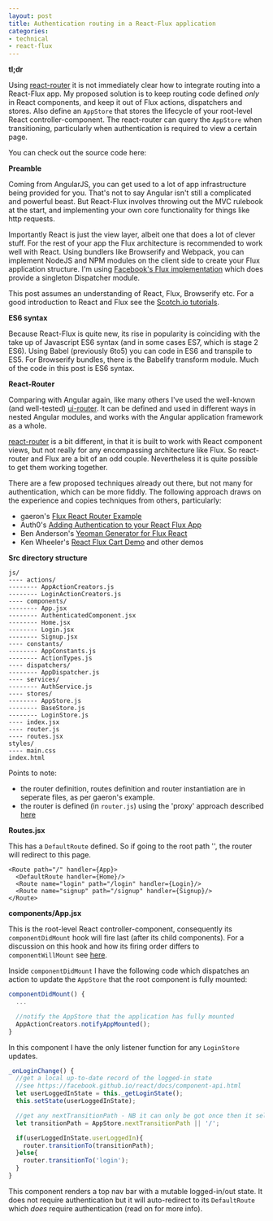 ```yaml
---
layout: post
title: Authentication routing in a React-Flux application
categories:
- technical
- react-flux
---
```


**tl;dr**

Using [react-router](https://github.com/rackt/react-router) it is not immediately clear how to integrate routing into a React-Flux app. My proposed solution is to keep routing code defined *only* in React components, and keep it out of Flux actions, dispatchers and stores. Also define an `AppStore` that stores the lifecycle of your root-level React controller-component. The react-router can query the `AppStore` when transitioning, particularly when authentication is required to view a certain page.

You can check out the source code here:

**Preamble**

Coming from AngularJS, you can get used to a lot of app infrastructure being provided for you. That's not to say Angular isn't still a complicated and powerful beast. But React-Flux involves throwing out the MVC rulebook at the start, and implementing your own core functionality for things like http requests.

Importantly React is just the view layer, albeit one that does a lot of clever stuff. For the rest of your app the Flux architecture is recommended to work well with React. Using bundlers like Browserify and Webpack, you can implement NodeJS and NPM modules on the client side to create your Flux application structure. I'm using [Facebook's Flux implementation](https://facebook.github.io/flux/docs/overview.html#content) which does provide a singleton Dispatcher module.

This post assumes an understanding of React, Flux, Browserify etc. For a good introduction to React and Flux see the [Scotch.io tutorials](https://scotch.io/tutorials/learning-react-getting-started-and-concepts).

**ES6 syntax**

Because React-Flux is quite new, its rise in popularity is coinciding with the take up of Javascript ES6 syntax (and in some cases ES7, which is stage 2 ES6). Using Babel (previously 6to5) you can code in ES6 and transpile to ES5. For Browserify bundles, there is the Babelify transform module. Much of the code in this post is ES6 syntax.

**React-Router**

Comparing with Angular again, like many others I've used the well-known (and well-tested) [ui-router](https://github.com/angular-ui/ui-router). It can be defined and used in different ways in nested Angular modules, and works with the Angular application framework as a whole.

[react-router](https://github.com/rackt/react-router) is a bit different, in that it is built to work with React component views, but not really for any encompassing architecture like Flux. So react-router and Flux are a bit of an odd couple. Nevertheless it is quite possible to get them working together.

There are a few proposed techniques already out there, but not many for authentication, which can be more fiddly. The following approach draws on the experience and copies techniques from others, particularly:

* gaeron's [Flux React Router Example](https://github.com/gaearon/flux-react-router-example)
* Auth0's [Adding Authentication to your React Flux App](https://auth0.com/blog/2015/04/09/adding-authentication-to-your-react-flux-app/)
* Ben Anderson's [Yeoman Generator for Flux React](https://github.com/banderson/generator-flux-react)
* Ken Wheeler's [React Flux Cart Demo](https://github.com/scotch-io/react-flux-cart) and other demos

**Src directory structure**

```
js/
---- actions/
-------- AppActionCreators.js
-------- LoginActionCreators.js
---- components/
-------- App.jsx
-------- AuthenticatedComponent.jsx
-------- Home.jsx
-------- Login.jsx
-------- Signup.jsx
---- constants/
-------- AppConstants.js
-------- ActionTypes.js
---- dispatchers/
-------- AppDispatcher.js
---- services/
-------- AuthService.js
---- stores/
-------- AppStore.js
-------- BaseStore.js
-------- LoginStore.js
---- index.jsx
---- router.js
---- routes.jsx
styles/
---- main.css
index.html
```

Points to note:

* the router definition, routes definition and router instantiation are in seperate files, as per gaeron's example.
* the router is defined (in `router.js`) using the 'proxy' approach described [here](https://github.com/rackt/react-router/blob/master/docs/guides/flux.md)

**Routes.jsx**

This has a `DefaultRoute` defined. So if going to the root path '\', the router will redirect to this page.

```
<Route path="/" handler={App}>
  <DefaultRoute handler={Home}/>
  <Route name="login" path="/login" handler={Login}/>
  <Route name="signup" path="/signup" handler={Signup}/>
</Route>
```

**components/App.jsx**

This is the root-level React controller-component, consequently its `componentDidMount` hook will fire last (after its child components). For a discussion on this hook and how its firing order differs to `componentWillMount` see [here](https://github.com/facebook/react/issues/2763).

Inside `componentDidMount` I have the following code which dispatches an action to update the `AppStore` that the root component is fully mounted:

```javascript
componentDidMount() {
  ...

  //notify the AppStore that the application has fully mounted
  AppActionCreators.notifyAppMounted();
}
```

In this component I have the only listener function for any `LoginStore` updates.

```javascript
_onLoginChange() {
  //get a local up-to-date record of the logged-in state
  //see https://facebook.github.io/react/docs/component-api.html
  let userLoggedInState = this._getLoginState();
  this.setState(userLoggedInState);

  //get any nextTransitionPath - NB it can only be got once then it self-nullifies
  let transitionPath = AppStore.nextTransitionPath || '/';

  if(userLoggedInState.userLoggedIn){
    router.transitionTo(transitionPath);
  }else{
    router.transitionTo('login');
  }
}
```

This component renders a top nav bar with a mutable logged-in/out state. It does not require authentication but it will auto-redirect to its `DefaultRoute` which *does* require authentication (read on for more info).

